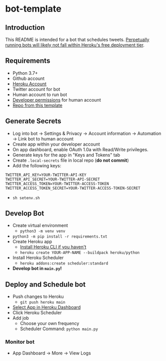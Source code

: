 # bot-template

## Introduction

This README is intended for a bot that schedules tweets. [Perpetually running bots will likely not fall within Heroku's free deployment tier](https://www.heroku.com/pricing).

## Requirements

- Python 3.7+
- Github account
- [Heroku Account](https://signup.heroku.com/)
- Twitter account for bot
- Human account to run bot
- [Developer permissions](developer.twitter.com/) for human account
- [Repo from this template](https://docs.github.com/en/repositories/creating-and-managing-repositories/creating-a-repository-from-a-template)

## Generate Secrets

- Log into bot -> Settings & Privacy -> Account information -> Automation -> Link bot to human account
- Create app within your developer account
- On app dashboard, enable OAuth 1.0a with Read/Write privileges.
- Generate keys for the app in "Keys and Tokens" tab
- Create `.local-secrets` file in local repo (**do not commit**)
- Add the following keys:

```
TWITTER_API_KEY=YOUR-TWITTER-API-KEY
TWITTER_API_SECRET=YOUR-TWITTER-API-SECRET
TWITTER_ACCESS_TOKEN=YOUR-TWITTER-ACCESS-TOKEN
TWITTER_ACCESS_TOKEN_SECRET=YOUR-TWITTER-ACCESS-TOKEN-SECRET
```

- `sh setenv.sh`

## Develop Bot

- Create virtual environment
  - `python3 -m venv venv`
- `python3 -m pip install -r requirements.txt`
- Create Heroku app
  - [Install Heroku CLI if you haven't](https://devcenter.heroku.com/articles/git)
  - `heroku create YOUR-APP-NAME --buildpack heroku/python`
- Install Heroku Scheduler
  - `heroku addons:create scheduler:standard`
- **Develop bot in `main.py`!**

## Deploy and Schedule bot

- Push changes to Heroku
  - `git push heroku main`
- [Select App in Heroku Dashboard](https://dashboard.heroku.com/apps)
- Click Heroku Scheduler
- Add job
  - Choose your own frequency
  - Scheduler Command: `python main.py`

### Monitor bot

- App Dashboard -> More -> View Logs
